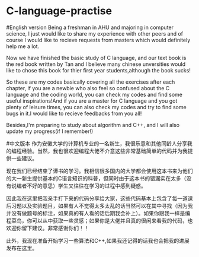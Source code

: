 # C-language-practise


#English version
Being a freshman in AHU and majoring in computer science, I just would like to share my experience with other peers and of course I would like to recieve requests from masters which would definitely help me a lot.



Now we have finished the basic study of C language, and our text book is the red book written by Tan and I believe many chinese unversities would like to chose this book for thier first year students,although the book sucks!



So these are my codes basically covering all the exercises after each chapter, if you are a newbie who also feel so confused about the C language and the coding world, you can check my codes and find some useful inspirations!And if you are a master for C language and you got plenty of leisure times, you can also check my codes and try to find some bugs in it.I would like to recieve feedbacks from you all!



Besides,I'm preparing to study about algorithm and C++, and I will also update my progress(if I remember!)



#中文版本
作为安徽大学的计算机专业的一名新生，我很乐意和其他同龄人分享我的编程经验。当然，我也很欢迎编程大佬不介意这些非常基础简单的代码并为我提供一些建议。



现在我们已经结束了谭书的学习。我相信很多国内的大学都会使用这本书来为他们的大一新生提供基本的C语言知识的科普，但同时由于这本书的错漏实在太多（没有说编者不好的意思）学生又往往在学习的过程中感到疑惑。



因此我在这里把我亲手打下来的代码分享给大家，这些代码基本上包含了每一道课后习题以及实验题目，如果有人不觉得太多太乱的话当然可以在其中寻找（因为我并没有做题号的标注，如果真的有人看的话后期我会补上）。如果你跟我一样是编程菜鸟，你可以从中获取一些灵感；如果你是大佬并且真的很闲来看我的代码，也欢迎你留下建议。非常感谢你们！！



此外，我现在准备开始学习一些算法和C++,如果我还记得的话我也会把我的进展发布在这里。
